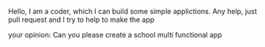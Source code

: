 Hello,  I am a coder, which I can build some simple applictions. Any help, just pull request and I try to help to make the app

your opinion: Can you please create a school multi functional app
